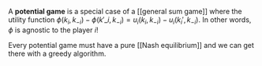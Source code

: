 A **potential game** is a special case of a [[general sum game]] where the utility function $\phi(k_i, k_{-i}) - \phi(k'\_i, k_{-i}) = u_i(k_i, k_{-i})-u_i(k_i', k_{-i})$. In other words, $\phi$ is agnostic to the player $i$!


Every potential game must have a pure [[Nash equilibrium]] and we can get there with a greedy algorithm.